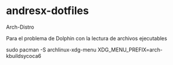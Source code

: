 # andresx-dotfiles
Arch-Distro

Para el problema de Dolphin con la lectura de archivos ejecutables

sudo pacman -S archlinux-xdg-menu
XDG_MENU_PREFIX=arch- kbuildsycoca6


